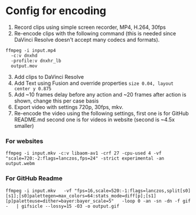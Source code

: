 # Config for encoding

1. Record clips using simple screen recorder, MP4, H.264, 30fps
2. Re-encode clips with the following command (this is needed since DaVinci
   Resolve doesn't accept many codecs and formats).

```shell
ffmpeg -i input.mp4 
  -c:v dnxhd 
  -profile:v dnxhr_lb 
  output.mov
```

3. Add clips to DaVinci Resolve
4. Add Text using Fusion and override properties
   ```size 0.04, layout center y 0.875```
5. Add ~10 frames delay before any action and ~20 frames after action is shown,
   change this per case basis
6. Export video with settings 720p, 30fps, mkv.
7. Re-encode the video using the following settings, first one is for GitHub
   README.md second one is for videos in website (second is ~4.5x smaller)

### For websites

```shell
ffmpeg -i input.mkv -c:v libaom-av1 -crf 27 -cpu-used 4 -vf "scale=720:-2:flags=lanczos,fps=24" -strict experimental -an output.webm
````

### For GitHub Readme

```shell
ffmpeg -i input.mkv   -vf "fps=16,scale=520:-1:flags=lanczos,split[s0][s1];[s0]palettegen=max_colors=64:stats_mode=diff[p];[s1][p]paletteuse=dither=bayer:bayer_scale=5"   -loop 0 -an -sn -dn -f gif -   | gifsicle --lossy=15 -O3 -o output.gif
```